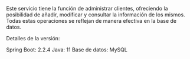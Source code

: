 Este servicio tiene la función de administrar clientes, ofreciendo la posibilidad de añadir, modificar y consultar la información de los mismos. Todas estas operaciones se reflejan de manera efectiva en la base de datos.

Detalles de la versión:

Spring Boot: 2.2.4
Java: 11
Base de datos: MySQL
